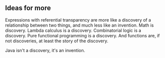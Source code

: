 

## Ideas for more

Expressions with referential transparency are more like a discovery of a relationship between two things, and much less like an invention. Math is discovery. Lambda calculus is a discovery. Combinatorial logic is a discovery. Pure functional programming is a discovery. And functions are, if not discoveries, at least the story of the discovery.

Java isn't a discovery, it's an invention.



